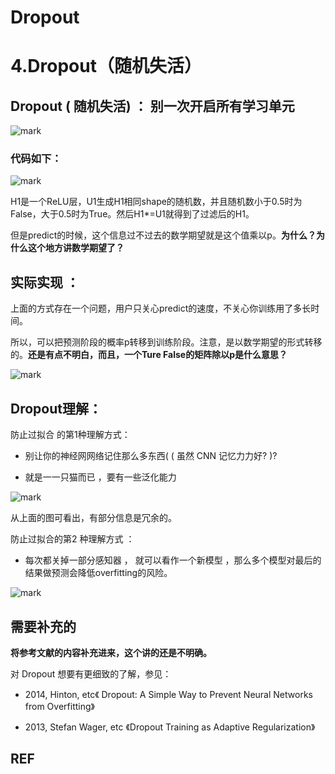 # Dropout

# 4.Dropout（随机失活）

## Dropout ( 随机失活) ： 别一次开启所有学习单元

![mark](http://pacdb2bfr.bkt.clouddn.com/blog/image/180727/hGH4Clk0cF.png?imageslim)


### 代码如下：


![mark](http://pacdb2bfr.bkt.clouddn.com/blog/image/180727/3chdAea5IL.png?imageslim)

H1是一个ReLU层，U1生成H1相同shape的随机数，并且随机数小于0.5时为False，大于0.5时为True。然后H1*=U1就得到了过滤后的H1。

但是predict的时候，这个信息过不过去的数学期望就是这个值乘以p。**为什么？为什么这个地方讲数学期望了？**






## 实际实现 ：


上面的方式存在一个问题，用户只关心predict的速度，不关心你训练用了多长时间。

所以，可以把预测阶段的概率p转移到训练阶段。注意，是以数学期望的形式转移的。**还是有点不明白，而且，一个Ture False的矩阵除以p是什么意思？**


![mark](http://pacdb2bfr.bkt.clouddn.com/blog/image/180727/327GGFjji8.png?imageslim)




## Dropout理解：


防止过拟合 的第1种理解方式：

* 别让你的神经⽹网络记住那么多东西( ( 虽然 CNN 记忆⼒力好? )?

* 就是⼀一只猫而已 ，要有一些泛化能力


![mark](http://pacdb2bfr.bkt.clouddn.com/blog/image/180727/8G9IKA2g5d.png?imageslim)

从上面的图可看出，有部分信息是冗余的。

防止过拟合的第2 种理解方式 ：

* 每次都关掉一部分感知器 ， 就可以看作一个新模型 ，那么多个模型对最后的结果做预测会降低overfitting的风险。


![mark](http://pacdb2bfr.bkt.clouddn.com/blog/image/180727/lf6hE5dh47.png?imageslim)




## 需要补充的

**将参考文献的内容补充进来，这个讲的还是不明确。**

对 Dropout 想要有更细致的了解，参见：

* 2014, Hinton, etc《 Dropout: A Simple Way to Prevent Neural Networks from Overfitting》

* 2013, Stefan Wager, etc 《Dropout Training as Adaptive Regularization》


## REF
